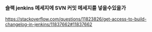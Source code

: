 
### 슬랙 jenkins 메세지에 SVN 커밋 메세지를 넣을수있을가
https://stackoverflow.com/questions/11823826/get-access-to-build-changelog-in-jenkins/11837662#11837662
